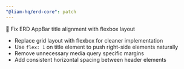 ```yaml
---
"@liam-hq/erd-core": patch
---
```


🎨 Fix ERD AppBar title alignment with flexbox layout
  - Replace grid layout with flexbox for cleaner implementation
  - Use `flex: 1` on title element to push right-side elements naturally
  - Remove unnecessary media query specific margins
  - Add consistent horizontal spacing between header elements